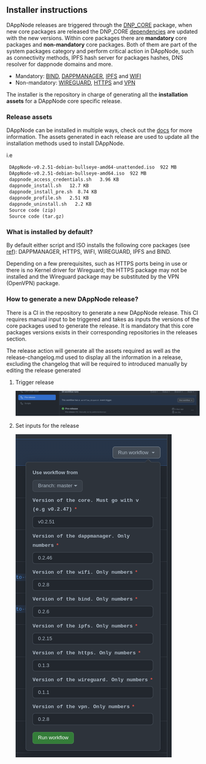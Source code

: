 ## Installer instructions

DAppNode releases are triggered through the [DNP_CORE](https://github.com/dappnode/DNP_CORE) package, when new core packages are released the DNP_CORE [dependencies](https://github.com/dappnode/DNP_CORE/blob/fc0891669870407f3673a8a6273df780efadd902/dappnode_package.json#L23) are updated with the new versions. Within core packages there are **mandatory** core packages and **non-mandatory** core packages. Both of them are part of the system packages category and perform critical action in DAppNode, such as connectivity methods, IPFS hash server for packages hashes, DNS resolver for dappnode domains and more.

- Mandatory: [BIND](https://github.com/dappnode/DNP_BIND), [DAPPMANAGER](https://github.com/dappnode/DNP_DAPPMANAGER), [IPFS](https://github.com/dappnode/DNP_IPFS) and [WIFI](https://github.com/dappnode/DNP_WIFI)
- Non-mandatory: [WIREGUARD](https://github.com/dappnode/DNP_WIREGUARD), [HTTPS](https://github.com/dappnode/DNP_HTTPS) and [VPN](https://github.com/dappnode/DNP_VPN)

The installer is the repository in charge of generating all the **installation assets** for a DAppNode core specific release.

### Release assets

DAppNode can be installed in multiple ways, check out the [docs](https://docs.dappnode.io/user/quick-start/Core/installation) for more information. The assets generated in each release are used to update all the installation methods used to install DAppNode.

i.e

```
 DAppNode-v0.2.51-debian-bullseye-amd64-unattended.iso  922 MB
 DAppNode-v0.2.51-debian-bullseye-amd64.iso  922 MB
 dappnode_access_credentials.sh   3.96 KB
 dappnode_install.sh   12.7 KB
 dappnode_install_pre.sh  8.74 KB
 dappnode_profile.sh   2.51 KB
 dappnode_uninstall.sh   2.2 KB
 Source code (zip)
 Source code (tar.gz)
```

### What is installed by default?

By default either script and ISO installs the following core packages (see [ref](https://github.com/dappnode/DAppNode/blob/bdf4bf52a8c18b864a91bec6d625f8de206a2074/iso/scripts/download_core.sh#L17)): DAPPMANAGER, HTTPS, WIFI, WIREGUARD, IPFS and BIND.

Depending on a few prerequisites, such as HTTPS ports being in use or there is no Kernel driver for Wireguard; the HTTPS package may not be installed and the Wireguard package may be substituted by the VPN (OpenVPN) package.

### How to generate a new DAppNode release?

There is a CI in the repository to generate a new DAppNode release. This CI requires manual input to be triggered and takes as inputs the versions of the core packages used to generate the release. It is mandatory that this core packages versions exists in their corresponding repositories in the releases section.

The release action will generate all the assets required as well as the release-changelog.md used to display all the information in a release, excluding the changelog that will be required to introduced manually by editing the release generated

1. Trigger release

   ![](trigger-release.png)

2. Set inputs for the release

   ![](inputs-release.png)
